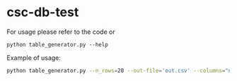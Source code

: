 # csc-db-test

For usage please refer to the code or 
```
python table_generator.py --help
```
Example of usage:
```bash
python table_generator.py --n_rows=20 --out-file='out.csv' --columns="name:str, age :  int , suprize" --conditions="name=Johnny, age" --condition_frequency=0.1 --guaranteed=true
```
